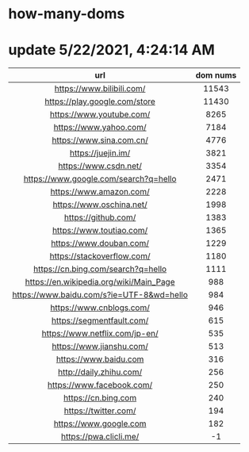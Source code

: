 # how-many-doms

# update 5/22/2021, 4:24:14 AM

url | dom nums
:-: | :-:
https://www.bilibili.com/ | 11543
https://play.google.com/store | 11430
https://www.youtube.com/ | 8265
https://www.yahoo.com/ | 7184
https://www.sina.com.cn/ | 4776
https://juejin.im/ | 3821
https://www.csdn.net/ | 3354
https://www.google.com/search?q=hello | 2471
https://www.amazon.com/ | 2228
https://www.oschina.net/ | 1998
https://github.com/ | 1383
https://www.toutiao.com/ | 1365
https://www.douban.com/ | 1229
https://stackoverflow.com/ | 1180
https://cn.bing.com/search?q=hello | 1111
https://en.wikipedia.org/wiki/Main_Page | 988
https://www.baidu.com/s?ie=UTF-8&wd=hello | 984
https://www.cnblogs.com/ | 946
https://segmentfault.com/ | 615
https://www.netflix.com/jp-en/ | 535
https://www.jianshu.com/ | 513
https://www.baidu.com | 316
http://daily.zhihu.com/ | 256
https://www.facebook.com/ | 250
https://cn.bing.com | 240
https://twitter.com/ | 194
https://www.google.com | 182
https://pwa.clicli.me/ | -1
